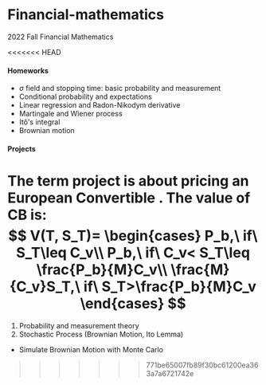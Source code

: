 # Financial-mathematics

2022 Fall Financial Mathematics

<<<<<<< HEAD
#### Homeworks
- $\sigma$ field and stopping time: basic probability and measurement
- Conditional probability and expectations
- Linear regression and Radon-Nikodym derivative
- Martingale and Wiener process
- Itô's integral
- Brownian motion

#### Projects
The  term project is about pricing an European Convertible . The value of CB is:
$$
V(T, S_T)=
\begin{cases}
P_b,\ if\ S_T\leq C_v\\
P_b,\ if\ C_v< S_T\leq \frac{P_b}{M}C_v\\
\frac{M}{C_v}S_T,\ if\ S_T>\frac{P_b}{M}C_v
\end{cases}
$$
=======
1. Probability and measurement theory
2. Stochastic Process (Brownian Motion, Ito Lemma)
  - Simulate Brownian Motion with Monte Carlo
>>>>>>> 771be65007fb89f30bc61200ea363a7a6721742e
